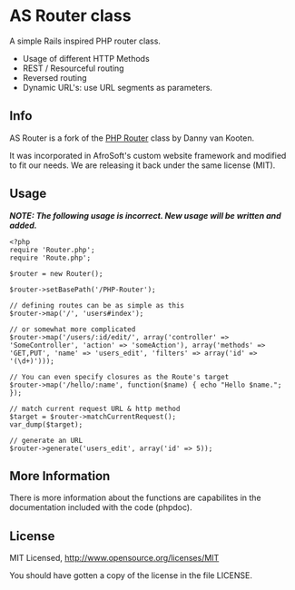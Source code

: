 AS Router class
================

A simple Rails inspired PHP router class.

* Usage of different HTTP Methods
* REST / Resourceful routing
* Reversed routing
* Dynamic URL's: use URL segments as parameters.

Info
----

AS Router is a fork of the [PHP Router](//github.com/dannyvankooten/PHP-Router) class by Danny van Kooten.

It was incorporated in AfroSoft's custom website framework and modified to fit our needs. We are releasing it back under the same license (MIT).

Usage
-----

***NOTE: The following usage is incorrect. New usage will be written and added.***

    <?php
    require 'Router.php';
    require 'Route.php';

    $router = new Router();

    $router->setBasePath('/PHP-Router');

    // defining routes can be as simple as this
    $router->map('/', 'users#index');

    // or somewhat more complicated
    $router->map('/users/:id/edit/', array('controller' => 'SomeController', 'action' => 'someAction'), array('methods' => 'GET,PUT', 'name' => 'users_edit', 'filters' => array('id' => '(\d+)')));

    // You can even specify closures as the Route's target
    $router->map('/hello/:name', function($name) { echo "Hello $name."; });

    // match current request URL & http method
    $target = $router->matchCurrentRequest();
    var_dump($target);

    // generate an URL 
    $router->generate('users_edit', array('id' => 5));

More Information
----------------

There is more information about the functions are capabilites in the documentation included with the code (phpdoc).

License
-------

MIT Licensed, http://www.opensource.org/licenses/MIT

You should have gotten a copy of the license in the file LICENSE.
